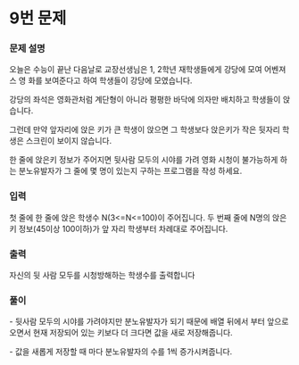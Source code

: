 # 9번 문제

### 문제 설명

<p>오늘은 수능이 끝난 다음날로 교장선생님은 1, 2학년 재학생들에게 강당에 모여 어벤져스 영 화를 보여준다고 하여 학생들이 강당에 모였습니다.</p>

<p>강당의 좌석은 영화관처럼 계단형이 아니라 평평한 바닥에 의자만 배치하고 학생들이 앉습니다.</p>

<p>그런데 만약 앞자리에 앉은 키가 큰 학생이 앉으면 그 학생보다 앉은키가 작은 뒷자리 학생은 스크린이 보이지 않습니다.</p>

<p>한 줄에 앉은키 정보가 주어지면 뒷사람 모두의 시야를 가려 영화 시청이 불가능하게 하는 분노유발자가 그 줄에 몇 명이 있는지 구하는 프로그램을 작성 하세요.</p>

### 입력 

 <p>첫 줄에 한 줄에 앉은 학생수 N(3<=N<=100)이 주어집니다. 두 번째 줄에 N명의 앉은 키 정보(45이상 100이하)가 앞 자리 학생부터 차례대로 주어집니다.</p>

### 출력 

 <p>자신의 뒷 사람 모두를 시청방해하는 학생수를 출력합니다</p>

### 풀이
<p>- 뒷사람 모두의 시야를 가려야지만 분노유발자가 되기 때문에 배열 뒤에서 부터 앞으로 오면서 현재 저장되어 있는 키보다 더 크다면 값을 새로 저장해줍니다.</p>
<p>- 값을 새롭게 저장할 때 마다 분노유발자의 수를 1씩 증가시켜줍니다.</p>
